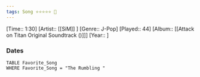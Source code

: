 ```yaml
---
tags: Song ⭐⭐⭐⭐⭐ 💛
---
```

[Time:: 1:30]
[Artist:: [[SiM]] ]
[Genre:: J-Pop]
[Played:: 44]
[Album:: [[Attack on Titan Original Soundtrack ()]]]
[Year:: ]
### Dates
````dataview
TABLE Favorite_Song
WHERE Favorite_Song = "The Rumbling "
````